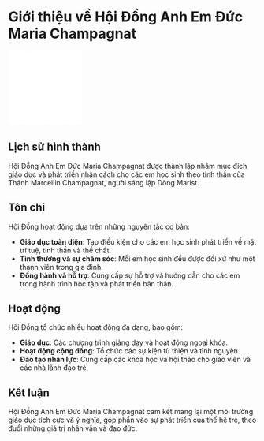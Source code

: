 # Giới thiệu về Hội Đồng Anh Em Đức Maria Champagnat
![Hình ảnh Logo](Image/image_3.png)
## Lịch sử hình thành

Hội Đồng Anh Em Đức Maria Champagnat được thành lập nhằm mục đích giáo dục và phát triển nhân cách cho các em học sinh theo tinh thần của Thánh Marcellin Champagnat, người sáng lập Dòng Marist.

## Tôn chỉ

Hội Đồng hoạt động dựa trên những nguyên tắc cơ bản:

- **Giáo dục toàn diện**: Tạo điều kiện cho các em học sinh phát triển về mặt trí tuệ, tinh thần và thể chất.
- **Tình thương và sự chăm sóc**: Mỗi em học sinh đều được đối xử như một thành viên trong gia đình.
- **Đồng hành và hỗ trợ**: Cung cấp sự hỗ trợ và hướng dẫn cho các em trong hành trình học tập và phát triển bản thân.

## Hoạt động

Hội Đồng tổ chức nhiều hoạt động đa dạng, bao gồm:

- **Giáo dục**: Các chương trình giảng dạy và hoạt động ngoại khóa.
- **Hoạt động cộng đồng**: Tổ chức các sự kiện từ thiện và tình nguyện.
- **Đào tạo nhân lực**: Cung cấp các khóa học và hội thảo cho giáo viên và các nhà lãnh đạo trẻ.

## Kết luận

Hội Đồng Anh Em Đức Maria Champagnat cam kết mang lại một môi trường giáo dục tích cực và ý nghĩa, góp phần vào sự phát triển của thế hệ trẻ, theo đuổi những giá trị nhân văn và đạo đức.
